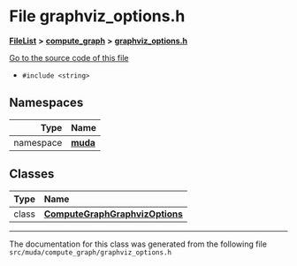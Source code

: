 

# File graphviz\_options.h



[**FileList**](files.md) **>** [**compute\_graph**](dir_b4aad8ec408afb185bc8426846668e86.md) **>** [**graphviz\_options.h**](graphviz__options_8h.md)

[Go to the source code of this file](graphviz__options_8h_source.md)



* `#include <string>`













## Namespaces

| Type | Name |
| ---: | :--- |
| namespace | [**muda**](namespacemuda.md) <br> |


## Classes

| Type | Name |
| ---: | :--- |
| class | [**ComputeGraphGraphvizOptions**](classmuda_1_1_compute_graph_graphviz_options.md) <br> |



















































------------------------------
The documentation for this class was generated from the following file `src/muda/compute_graph/graphviz_options.h`

